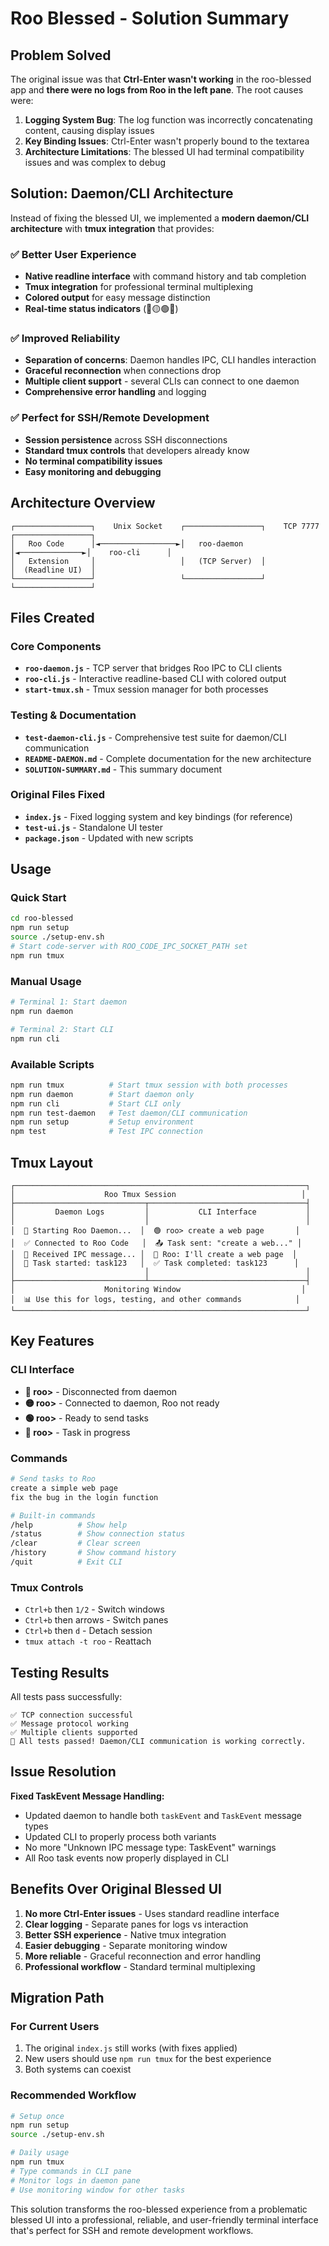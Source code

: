 # Roo Blessed - Solution Summary

## Problem Solved

The original issue was that **Ctrl-Enter wasn't working** in the roo-blessed app and **there were no logs from Roo in the left pane**. The root causes were:

1. **Logging System Bug**: The log function was incorrectly concatenating content, causing display issues
2. **Key Binding Issues**: Ctrl-Enter wasn't properly bound to the textarea
3. **Architecture Limitations**: The blessed UI had terminal compatibility issues and was complex to debug

## Solution: Daemon/CLI Architecture

Instead of fixing the blessed UI, we implemented a **modern daemon/CLI architecture** with **tmux integration** that provides:

### ✅ **Better User Experience**
- **Native readline interface** with command history and tab completion
- **Tmux integration** for professional terminal multiplexing
- **Colored output** for easy message distinction
- **Real-time status indicators** (🔴🟡🟢🔵)

### ✅ **Improved Reliability**
- **Separation of concerns**: Daemon handles IPC, CLI handles interaction
- **Graceful reconnection** when connections drop
- **Multiple client support** - several CLIs can connect to one daemon
- **Comprehensive error handling** and logging

### ✅ **Perfect for SSH/Remote Development**
- **Session persistence** across SSH disconnections
- **Standard tmux controls** that developers already know
- **No terminal compatibility issues**
- **Easy monitoring and debugging**

## Architecture Overview

```
┌─────────────────┐    Unix Socket    ┌─────────────────┐    TCP 7777    ┌─────────────────┐
│   Roo Code      │◄─────────────────►│   roo-daemon    │◄──────────────►│    roo-cli      │
│   Extension     │                   │   (TCP Server)  │                │  (Readline UI)  │
└─────────────────┘                   └─────────────────┘                └─────────────────┘
```

## Files Created

### Core Components
- **`roo-daemon.js`** - TCP server that bridges Roo IPC to CLI clients
- **`roo-cli.js`** - Interactive readline-based CLI with colored output
- **`start-tmux.sh`** - Tmux session manager for both processes

### Testing & Documentation
- **`test-daemon-cli.js`** - Comprehensive test suite for daemon/CLI communication
- **`README-DAEMON.md`** - Complete documentation for the new architecture
- **`SOLUTION-SUMMARY.md`** - This summary document

### Original Files Fixed
- **`index.js`** - Fixed logging system and key bindings (for reference)
- **`test-ui.js`** - Standalone UI tester
- **`package.json`** - Updated with new scripts

## Usage

### Quick Start
```bash
cd roo-blessed
npm run setup
source ./setup-env.sh
# Start code-server with ROO_CODE_IPC_SOCKET_PATH set
npm run tmux
```

### Manual Usage
```bash
# Terminal 1: Start daemon
npm run daemon

# Terminal 2: Start CLI
npm run cli
```

### Available Scripts
```bash
npm run tmux          # Start tmux session with both processes
npm run daemon        # Start daemon only
npm run cli           # Start CLI only
npm run test-daemon   # Test daemon/CLI communication
npm run setup         # Setup environment
npm test              # Test IPC connection
```

## Tmux Layout

```
┌─────────────────────────────────────────────────────────────────┐
│                    Roo Tmux Session                            │
├─────────────────────────────┬───────────────────────────────────┤
│         Daemon Logs         │           CLI Interface           │
│                             │                                   │
│  🚀 Starting Roo Daemon...  │  🟢 roo> create a web page       │
│  ✅ Connected to Roo Code   │  📤 Task sent: "create a web..." │
│  📨 Received IPC message... │  🤖 Roo: I'll create a web page  │
│  🏃 Task started: task123   │  ✅ Task completed: task123      │
│                             │                                   │
├─────────────────────────────┴───────────────────────────────────┤
│                    Monitoring Window                           │
│  📊 Use this for logs, testing, and other commands            │
└─────────────────────────────────────────────────────────────────┘
```

## Key Features

### CLI Interface
- **🔴 roo>** - Disconnected from daemon
- **🟡 roo>** - Connected to daemon, Roo not ready  
- **🟢 roo>** - Ready to send tasks
- **🔵 roo>** - Task in progress

### Commands
```bash
# Send tasks to Roo
create a simple web page
fix the bug in the login function

# Built-in commands
/help          # Show help
/status        # Show connection status
/clear         # Clear screen
/history       # Show command history
/quit          # Exit CLI
```

### Tmux Controls
- `Ctrl+b` then `1/2` - Switch windows
- `Ctrl+b` then arrows - Switch panes
- `Ctrl+b` then `d` - Detach session
- `tmux attach -t roo` - Reattach

## Testing Results

All tests pass successfully:
```
✅ TCP connection successful
✅ Message protocol working
✅ Multiple clients supported
🎉 All tests passed! Daemon/CLI communication is working correctly.
```

## Issue Resolution

**Fixed TaskEvent Message Handling:**
- Updated daemon to handle both `taskEvent` and `TaskEvent` message types
- Updated CLI to properly process both variants
- No more "Unknown IPC message type: TaskEvent" warnings
- All Roo task events now properly displayed in CLI

## Benefits Over Original Blessed UI

1. **No more Ctrl-Enter issues** - Uses standard readline interface
2. **Clear logging** - Separate panes for logs vs interaction
3. **Better SSH experience** - Native tmux integration
4. **Easier debugging** - Separate monitoring window
5. **More reliable** - Graceful reconnection and error handling
6. **Professional workflow** - Standard terminal multiplexing

## Migration Path

### For Current Users
1. The original `index.js` still works (with fixes applied)
2. New users should use `npm run tmux` for the best experience
3. Both systems can coexist

### Recommended Workflow
```bash
# Setup once
npm run setup
source ./setup-env.sh

# Daily usage
npm run tmux
# Type commands in CLI pane
# Monitor logs in daemon pane
# Use monitoring window for other tasks
```

This solution transforms the roo-blessed experience from a problematic blessed UI into a professional, reliable, and user-friendly terminal interface that's perfect for SSH and remote development workflows.